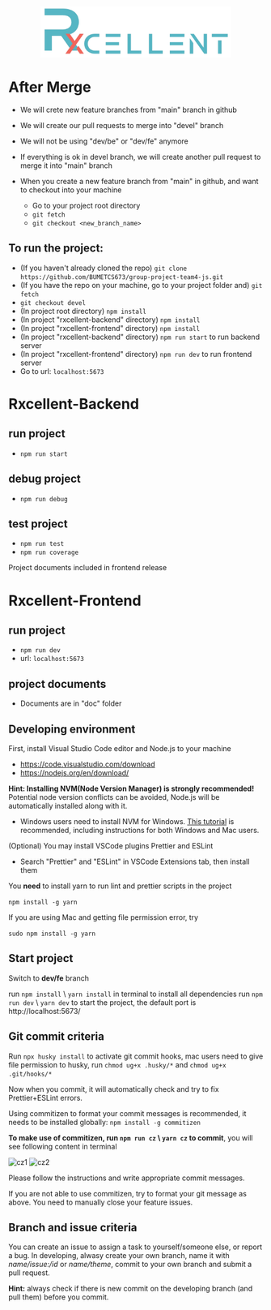 <p align="center">
    <img height="100" src="rxcellent-backend/public/images/logo.png" />
    <br>
</p>

# After Merge

- We will crete new feature branches from "main" branch in github
- We will create our pull requests to merge into "devel" branch
- We will not be using "dev/be" or "dev/fe" anymore
- If everything is ok in devel branch, we will create another pull request to merge it into "main" branch

- When you create a new feature branch from "main" in github, and want to checkout into your machine
    -  Go to your project root directory
    - `git fetch`
    - `git checkout <new_branch_name>`

## To run the project:

- (If you haven't already cloned the repo) `git clone https://github.com/BUMETCS673/group-project-team4-js.git` 
- (If you have the repo on your machine, go to your project folder and) `git fetch`
- `git checkout devel`
- (In project root directory) `npm install`
- (In project "rxcellent-backend" directory) `npm install`
- (In project "rxcellent-frontend" directory) `npm install`
- (In project "rxcellent-backend" directory) `npm run start` to run backend server
- (In project "rxcellent-frontend" directory) `npm run dev` to run frontend server
- Go to url: `localhost:5673`


# Rxcellent-Backend

## run project
- `npm run start`

## debug project
- `npm run debug`

## test project

- `npm run test`
- `npm run coverage`

Project documents included in frontend release

# Rxcellent-Frontend

## run project

- `npm run dev`
- url: `localhost:5673`

## project documents

- Documents are in "doc" folder

## Developing environment

First, install Visual Studio Code editor and Node.js to your machine

-   https://code.visualstudio.com/download
-   https://nodejs.org/en/download/

**Hint: Installing NVM(Node Version Manager) is strongly recommended!** Potential node version conflicts can be avoided, Node.js will be automatically installed along with it.

-   Windows users need to install NVM for Windows. [This tutorial](https://www.freecodecamp.org/news/node-version-manager-nvm-install-guide/) is recommended, including instructions for both Windows and Mac users.

(Optional) You may install VSCode plugins Prettier and ESLint

-   Search "Prettier" and "ESLint" in VSCode Extensions tab, then install them

You **need** to install yarn to run lint and prettier scripts in the project

`npm install -g yarn`

If you are using Mac and getting file permission error, try

`sudo npm install -g yarn`

## Start project

Switch to **dev/fe** branch

run `npm install` \ `yarn install` in terminal to install all dependencies
run `npm run dev` \ `yarn dev` to start the project, the default port is http://localhost:5673/

## Git commit criteria

Run `npx husky install` to activate git commit hooks, mac users need to give file permission to husky, run `chmod ug+x .husky/*` and `chmod ug+x .git/hooks/*`

Now when you commit, it will automatically check and try to fix Prettier+ESLint errors.

Using commitizen to format your commit messages is recommended, it needs to be installed globally: `npm install -g commitizen`

**To make use of commitizen, run `npm run cz` \ `yarn cz` to commit**, you will see following content in terminal

![cz1](https://user-images.githubusercontent.com/85213835/195042885-b11e2d7a-8c6a-4f4e-ab15-2ae2032146f4.png)
![cz2](https://user-images.githubusercontent.com/85213835/195042987-de2ff3d1-7da0-4b1c-8125-445ecfee5129.png)

Please follow the instructions and write appropriate commit messages.

If you are not able to use commitizen, try to format your git message as above. You need to manually close your feature issues.

## Branch and issue criteria

You can create an issue to assign a task to yourself/someone else, or report a bug. In developing, alwasy create your own branch, name it with _name/issue:/id_ or _name/theme_, commit to your own branch and submit a pull request.

**Hint:** always check if there is new commit on the developing branch (and pull them) before you commit.

